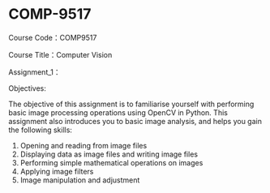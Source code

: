 # COMP-9517
Course Code：COMP9517

Course Title：Computer Vision

Assignment_1：

Objectives:

The objective of this assignment is to familiarise yourself with performing basic image processing operations
using OpenCV in Python. This assignment also introduces you to basic image analysis, and helps you gain
the following skills:
1. Opening and reading from image files
2. Displaying data as image files and writing image files
3. Performing simple mathematical operations on images
4. Applying image filters
5. Image manipulation and adjustment
